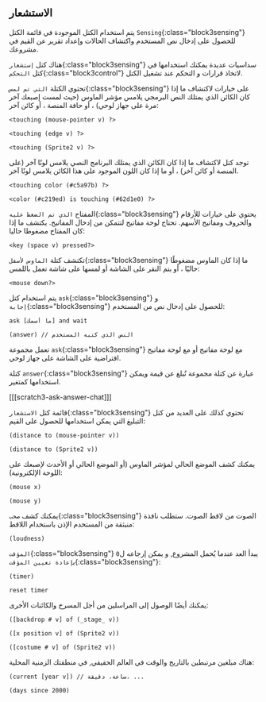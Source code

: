 ## الاستشعار

يتم استخدام الكتل الموجودة في قائمة الكتل `Sensing`{:class="block3sensing"} للحصول على إدخال نص المستخدم واكتشاف الحالات وإعداد تقرير عن القيم في مشروعك.

هناك كتل `إستشعار`{:class="block3sensing"} سداسيات عديدة يمكنك استخدامها في كتل `التحكم`{:class="block3control"} لاتخاذ قرارات و التحكم عند تشغيل الكتل.

تحتوي الكتلة `التي تم لمس`{:class="block3sensing"} على خيارات لاكتشاف ما إذا كان الكائن الذي يمتلك النص البرمجي يلامس مؤشر الماوس (حيث لمست إصبعك آخر مرة على جهاز لوحي) ، أو حافة المنصة ، أو كائن آخر:

```blocks3
<touching (mouse-pointer v) ?>

<touching (edge v) ?>

<touching (Sprite2 v) ?>
```

توجد كتل لاكتشاف ما إذا كان الكائن الذي يمتلك البرنامج النصي يلامس لونًا آخر (على المنصة أو كائن آخر) ، أو ما إذا كان اللون الموجود على هذا الكائن يلامس لونًا آخر.

```blocks3
<touching color (#c5a97b) ?>

<color (#c219ed) is touching (#62d1e0) ?>
```

المفتاح `الذي تم الضغط عليه`{:class="block3sensing"} يحتوي على خيارات للأرقام والحروف ومفاتيح الأسهم. تحتاج لوحة مفاتيح لتتمكن من إدخال المفاتيح. يكتشف ما إذا كان المفتاح مضغوطا حاليا:

```blocks3
<key (space v) pressed?>
```

تكتشف كتلة `الماوس لأسفل`{:class="block3sensing"} ما إذا كان الماوس مضغوطًا حاليًا ، أو يتم النقر على الشاشة أو لمسها على شاشة تعمل باللمس:

```blocks3
<mouse down?>
```

يتم استخدام كتل `ask`{:class="block3sensing"} و `إجابة`{:class="block3sensing"} للحصول على إدخال نص من المستخدم:

```blocks3
ask [ما أسمك] and wait

(answer) // النص الذي كتبه المستخدم 
```

تعمل مجموعة `ask`{:class="block3sensing"} مع لوحة مفاتيح أو مع لوحة مفاتيح افتراضية على الشاشة على جهاز لوحي.

كتلة `answer`{:class="block3sensing"} عبارة عن كتلة مجموعة تُبلغ عن قيمة ويمكن استخدامها كمتغير.

[[[scratch3-ask-answer-chat]]]

قائمة كتل `الاستشعار`{:class="block3sensing"} تحتوي كذلك على العديد من كتل التبليغ التي يمكن استخدامها للحصول على القيم:

```blocks3
(distance to (mouse-pointer v))

(distance to (Sprite2 v))
```

يمكنك كشف الموضع الحالي لمؤشر الماوس (أو الموضع الحالي أو الأحدث لإصبعك على اللوحة الإلكترونية):

```blocks3
(mouse x)

(mouse y)
```

يمكنك كشف `صخب`{:class="block3sensing"} الصوت من لاقط الصوت. ستطلب نافذة منبثقة من المستخدم الإذن باستخدام اللاقط:

```blocks3
(loudness)
```

`المؤقت`{:class="block3sensing"} يبدأ العد عندما يُحمل المشروع, و يمكن إرجاعه ل`0` ب`إعادة تعيين المؤقت`{:class="block3sensing"}:

```blocks3
(timer)

reset timer
```

يمكنك أيضًا الوصول إلى المراسلين من أجل المسرح والكائنات الأخرى:

```blocks3
([backdrop # v] of (_stage_ v))

([x position v] of (Sprite2 v))

([costume # v] of (Sprite2 v))
```

هناك مبلغين مرتبطين بالتاريخ والوقت في العالم الحقيقي, في منطقتك الزمنية المحلية:

```blocks3
(current [year v]) // ساعة، دقيقة، ...

(days since 2000)
```

